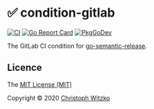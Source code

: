# :white_check_mark: condition-gitlab
[![CI](https://github.com/go-semantic-release/condition-gitlab/workflows/CI/badge.svg?branch=master)](https://github.com/go-semantic-release/condition-gitlab/actions?query=workflow%3ACI+branch%3Amaster)
[![Go Report Card](https://goreportcard.com/badge/github.com/go-semantic-release/condition-gitlab)](https://goreportcard.com/report/github.com/go-semantic-release/condition-gitlab)
[![PkgGoDev](https://pkg.go.dev/badge/github.com/go-semantic-release/condition-gitlab)](https://pkg.go.dev/github.com/go-semantic-release/condition-gitlab)

The GitLab CI condition for [go-semantic-release](https://github.com/go-semantic-release/semantic-release).

## Licence

The [MIT License (MIT)](http://opensource.org/licenses/MIT)

Copyright © 2020 [Christoph Witzko](https://twitter.com/christophwitzko)
